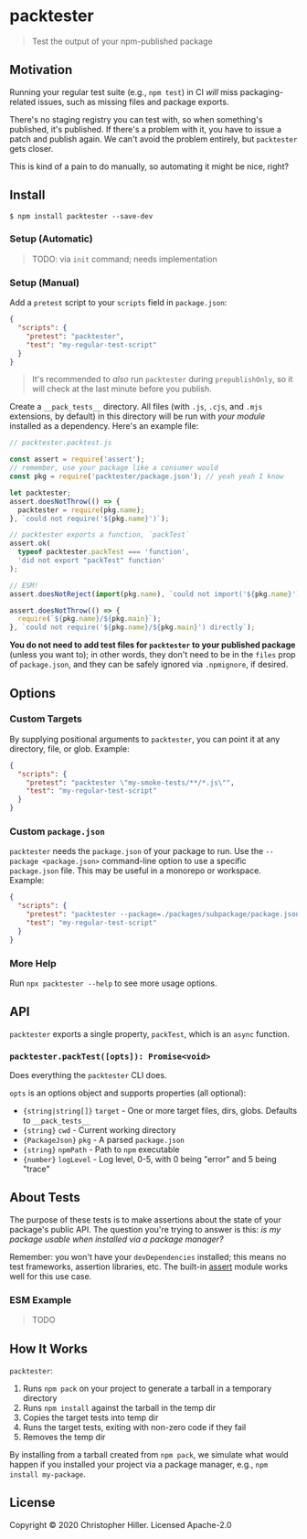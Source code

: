 # packtester

> Test the output of your npm-published package

## Motivation

Running your regular test suite (e.g., `npm test`) in CI _will_ miss packaging-related issues, such as missing files and package exports.

There's no staging registry you can test with, so when something's published, it's published. If there's a problem with it, you have to issue a patch and publish again. We can't avoid the problem entirely, but `packtester` gets closer.

This is kind of a pain to do manually, so automating it might be nice, right?

## Install

```shell
$ npm install packtester --save-dev
```

### Setup (Automatic)

> TODO: via `init` command; needs implementation

### Setup (Manual)

Add a `pretest` script to your `scripts` field in `package.json`:

```json
{
  "scripts": {
    "pretest": "packtester",
    "test": "my-regular-test-script"
  }
}
```

> It's recommended to _also_ run `packtester` during `prepublishOnly`, so it will check at the last minute before you publish.

Create a `__pack_tests__` directory. All files (with `.js`, `.cjs`, and `.mjs` extensions, by default) in this directory will be run with _your module_ installed as a dependency. Here's an example file:

```js
// packtester.packtest.js

const assert = require('assert');
// remember, use your package like a consumer would
const pkg = require('packtester/package.json'); // yeah yeah I know

let packtester;
assert.doesNotThrow(() => {
  packtester = require(pkg.name);
}, `could not require('${pkg.name}')`);

// packtester exports a function, `packTest`
assert.ok(
  typeof packtester.packTest === 'function',
  'did not export "packTest" function'
);

// ESM!
assert.doesNotReject(import(pkg.name), `could not import('${pkg.name}')`);

assert.doesNotThrow(() => {
  require(`${pkg.name}/${pkg.main}`);
}, `could not require('${pkg.name}/${pkg.main}') directly`);
```

**You do not need to add test files for `packtester` to your published package** (unless you want to); in other words, they don't need to be in the `files` prop of `package.json`, and they can be safely ignored via `.npmignore`, if desired.

## Options

### Custom Targets

By supplying positional arguments to `packtester`, you can point it at any directory, file, or glob. Example:

```json
{
  "scripts": {
    "pretest": "packtester \"my-smoke-tests/**/*.js\"",
    "test": "my-regular-test-script"
  }
}
```

### Custom `package.json`

`packtester` needs the `package.json` of your package to run. Use the `--package <package.json>` command-line option to use a specific `package.json` file. This may be useful in a monorepo or workspace. Example:

```json
{
  "scripts": {
    "pretest": "packtester --package=./packages/subpackage/package.json",
    "test": "my-regular-test-script"
  }
}
```

### More Help

Run `npx packtester --help` to see more usage options.

## API

`packtester` exports a single property, `packTest`, which is an `async` function.

### `packtester.packTest([opts]): Promise<void>`

Does everything the `packtester` CLI does.

`opts` is an options object and supports properties (all optional):

- `{string|string[]}` `target` - One or more target files, dirs, globs. Defaults to `__pack_tests__`
- `{string}` `cwd` - Current working directory
- `{PackageJson}` `pkg` - A parsed `package.json`
- `{string}` `npmPath` - Path to `npm` executable
- `{number}` `logLevel` - Log level, 0-5, with 0 being "error" and 5 being "trace"

## About Tests

The purpose of these tests is to make assertions about the state of your package's public API. The question you're trying to answer is this: _is my package usable when installed via a package manager?_

Remember: you won't have your `devDependencies` installed; this means no test frameworks, assertion libraries, etc. The built-in [assert](https://nodejs.org/api/assert.html) module works well for this use case.

### ESM Example

> TODO

## How It Works

`packtester`:

1. Runs `npm pack` on your project to generate a tarball in a temporary directory
1. Runs `npm install` against the tarball in the temp dir
1. Copies the target tests into temp dir
1. Runs the target tests, exiting with non-zero code if they fail
1. Removes the temp dir

By installing from a tarball created from `npm pack`, we simulate what would happen if you installed your project via a package manager, e.g., `npm install my-package`.

## License

Copyright © 2020 Christopher Hiller. Licensed Apache-2.0
